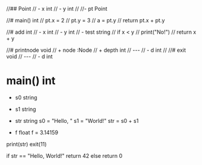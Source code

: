 //## Point
//  - x int
//  - y int
//
//- pt Point

//# main() int
//  pt.x = 2
//  pt.y = 3
//  a = pt.y
//  return pt.x + pt.y

//# add int
//    - x int
//    - y int
//        - test string
//        if x < y
//            print("No!")
//        return x + y

//# printnode void
//  + node :Node
//  + depth int
//  ---
//  - d int
//
//# exit void
//  ---
//  - d int

# main() int
  - s0 string
  - s1 string
  - str string
  s0 = "Hello, "
  s1 = "World!"
  str = s0 + s1

  - f float
  f = 3.14159

  print(str)
  exit(11)

  if str == "Hello, World!"
    return 42
  else
    return 0
